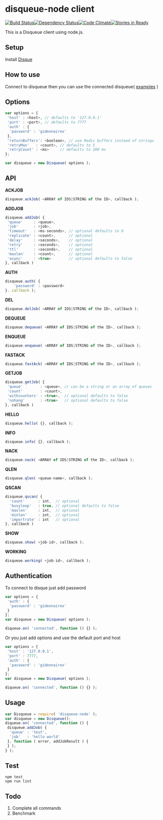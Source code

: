 # disqueue-node client
[![Build Status](https://travis-ci.org/gideonairex/disqueue-node.svg?branch=master)](https://travis-ci.org/gideonairex/disqueue-node)[![Dependency Status](https://david-dm.org/gideonairex/disqueue-node.svg)](https://david-dm.org/gideonairex/disqueue-node)[![Code Climate](https://codeclimate.com/github/gideonairex/disqueue-node/badges/gpa.svg)](https://codeclimate.com/github/gideonairex/disqueue-node)[![Stories in Ready](https://badge.waffle.io/gideonairex/disqueue-node.png?label=ready&title=Ready)](https://waffle.io/gideonairex/disqueue-node)

This is a Disqueue client using node.js.

## Setup
Install [Disque](https://github.com/antirez/disque)

## How to use
Connect to disqueue then you can use the connected disqueue( [examples](https://github.com/gideonairex/disqueue-node/tree/master/example) )

## Options
```javascript
var options = {
 'host' : <host>, // defaults to '127.0.0.1'
 'port' : <port>, // defaults to 7777
 'auth' : {
  'password' : 'gideonairex'
 },
 'returnBuffers': <boolean>, // use Redis buffers instead of strings 
 'retryMax'   : <count>, // defaults to 5
 'retryCount' : <ms>     // defaults to 200 ms
};

var disqueue = new Disqueue( options );
```

## API

__ACKJOB__
```javascript
disqueue.ackJob( <ARRAY of IDS|STRING of the ID>, callback );
```

__ADDJOB__
```javascript
disqueue.addJob( {
 'queue'     : <queue>,
 'job'       : <job>,
 'timeout'   : <ms-seconds>, // optional defaults to 0
 'replicate' : <count>,      // optional
 'delay'     : <seconds>,    // optional
 'retry'     : <seconds>,    // optional
 'ttl'       : <seconds>,    // optional
 'maxlen'    : <count>,      // optional
 'async'     : <true>        // optional defaults to false
}, callback )
```

__AUTH__
```javascript
disqueue.auth( {
	'password' : <password>
}. callback );
```

__DEL__
```javascript
disqueue.delJob( <ARRAY of IDS|STRING of the ID>, callback );
```

__DEQUEUE__
```javascript
disqueue.dequeue( <ARRAY of IDS|STRING of the ID>, callback );
```

__ENQUEUE__
```javascript
disqueue.enqueue( <ARRAY of IDS|STRING of the ID>, callback );
```

__FASTACK__
```javascript
disqueue.fastAck( <ARRAY of IDS|STRING of the ID>, callback );
```

__GETJOB__
```javascript
disqueue.getJob( {
 'queue'        : <queue>, // can be a string or an array of queues
 'count'        : <count>,
 'withcounters' : <true>,  // optional defaults to false
 'nohang'       : <true>   // optional defaults to false
}, callback )
```

__HELLO__
```javascript
disqueue.hello( {}, callback );
```

__INFO__
```javascript
disqueue.info( {}, callback );
```

__NACK__
```javascript
disqueue.nack( <ARRAY of IDS|STRING of the ID>, callback );
```

__QLEN__
```javascript
disqueue.qlen( <queue-name>, callback );
```

__QSCAN__
```javascript
disqueue.qscan( {
  'count'      : int,  // optional
  'busyloop'   : true, // optional defaults to false
  'maxlen'     : int,  // optional
  'minlen'     : int,  // optional
  'importrate' : int   // optional
}, callback )
```

__SHOW__
```javascript
disqueue.show( <job-id>, callback );
```

__WORKING__
```javascript
disqueue.working( <job-id>, callback );
```

## Authentication
To connect to disque just add password
```javascript
var options = {
 'auth' : {
  'password' : 'gideonairex'
 }
};
var disqueue = new Disqueue( options );

diqueue.on( 'connected', function () {} );
```
Or you just add options and use the default port and host
```javascript
var options = {
 'host' : '127.0.0.1',
 'port' : 7777,
 'auth' : {
  'password' : 'gideonairex'
 }
};
var disqueue = new Disqueue( options );

diqueue.on( 'connected', function () {} );
```

## Usage
```javascript
var Disqueue = require( 'disqueue-node' );
var disqueue = new Disqueue();
diqueue.on( 'connected', function () {
 disqueue.addJob( {
  'queue' : 'test',
  'job'   : 'hello world'
 }, function ( error, addJobResult ) {
 } );
} );
```

## Test
```
npm test
npm run lint
```

## Todo
1. Complete all commands
2. Benchmark
